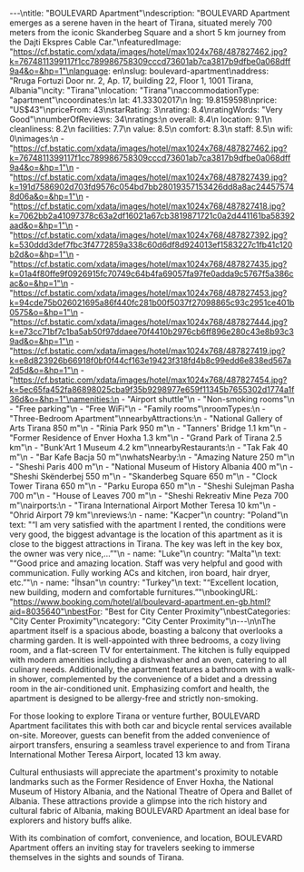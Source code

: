 ---\ntitle: "BOULEVARD Apartment"\ndescription: "BOULEVARD Apartment emerges as a serene haven in the heart of Tirana, situated merely 700 meters from the iconic Skanderbeg Square and a short 5 km journey from the Dajti Ekspres Cable Car."\nfeaturedImage: "https://cf.bstatic.com/xdata/images/hotel/max1024x768/487827462.jpg?k=7674811399117f1cc789986758309cccd73601ab7ca3817b9dfbe0a068dff9a4&o=&hp=1"\nlanguage: en\nslug: boulevard-apartment\naddress: "Rruga Fortuzi Door nr. 2, Ap. 17, building 22, Floor 1, 1001 Tirana, Albania"\ncity: "Tirana"\nlocation: "Tirana"\naccommodationType: "apartment"\ncoordinates:\n  lat: 41.33302017\n  lng: 19.8159598\nprice: "US$43"\npriceFrom: 43\nstarRating: 3\nrating: 8.4\nratingWords: "Very Good"\nnumberOfReviews: 34\nratings:\n  overall: 8.4\n  location: 9.1\n  cleanliness: 8.2\n  facilities: 7.7\n  value: 8.5\n  comfort: 8.3\n  staff: 8.5\n  wifi: 0\nimages:\n  - "https://cf.bstatic.com/xdata/images/hotel/max1024x768/487827462.jpg?k=7674811399117f1cc789986758309cccd73601ab7ca3817b9dfbe0a068dff9a4&o=&hp=1"\n  - "https://cf.bstatic.com/xdata/images/hotel/max1024x768/487827439.jpg?k=191d7586902d703fd9576c054bd7bb28019357153426dd8a8ac244575748d06a&o=&hp=1"\n  - "https://cf.bstatic.com/xdata/images/hotel/max1024x768/487827418.jpg?k=7062bb2a41097378c63a2df16021a67cb3819871721c0a2d441161ba58392aad&o=&hp=1"\n  - "https://cf.bstatic.com/xdata/images/hotel/max1024x768/487827392.jpg?k=530ddd3def7fbc3f4772859a338c60d6df8d924013ef1583227c1fb41c120b2d&o=&hp=1"\n  - "https://cf.bstatic.com/xdata/images/hotel/max1024x768/487827435.jpg?k=01a4f80ffe9f0926915fc70749c64b4fa69057fa97fe0adda9c5767f5a386cac&o=&hp=1"\n  - "https://cf.bstatic.com/xdata/images/hotel/max1024x768/487827453.jpg?k=94cde75b026021695a86f440fc281b00f5037f27098865c93c2951ce401b0575&o=&hp=1"\n  - "https://cf.bstatic.com/xdata/images/hotel/max1024x768/487827444.jpg?k=e73cc71bf7c1ba5ab50f97ddaee70f4410b2976cb6ff896e280c43e8b93c39ad&o=&hp=1"\n  - "https://cf.bstatic.com/xdata/images/hotel/max1024x768/487827419.jpg?k=e8d823926b66918f0bf0f44cf163e19423f318fd4b8c99edd6e838ed567a2d5d&o=&hp=1"\n  - "https://cf.bstatic.com/xdata/images/hotel/max1024x768/487827454.jpg?k=5ec65fa452fa86898025cba9f35b9298977e659f11345b7655302d1774a1f36d&o=&hp=1"\namenities:\n  - "Airport shuttle"\n  - "Non-smoking rooms"\n  - "Free parking"\n  - "Free WiFi"\n  - "Family rooms"\nroomTypes:\n  - "Three-Bedroom Apartment"\nnearbyAttractions:\n  - "National Gallery of Arts Tirana 850 m"\n  - "Rinia Park 950 m"\n  - "Tanners' Bridge 1.1 km"\n  - "Former Residence of Enver Hoxha 1.3 km"\n  - "Grand Park of Tirana 2.5 km"\n  - "Bunk'Art 1 Museum 4.2 km"\nnearbyRestaurants:\n  - "Tak Fak 40 m"\n  - "Bar Kafe Bacja 50 m"\nwhatsNearby:\n  - "Amazing Nature 250 m"\n  - "Sheshi Paris 400 m"\n  - "National Museum of History Albania 400 m"\n  - "Sheshi Skënderbej 550 m"\n  - "Skanderbeg Square 650 m"\n  - "Clock Tower Tirana 650 m"\n  - "Parku Europa 650 m"\n  - "Sheshi Sulejman Pasha 700 m"\n  - "House of Leaves 700 m"\n  - "Sheshi Rekreativ Mine Peza 700 m"\nairports:\n  - "Tirana International Airport Mother Teresa 10 km"\n  - "Ohrid Airport 79 km"\nreviews:\n  - name: "Kacper"\n    country: "Poland"\n    text: "“I am very satisfied with the apartment I rented, the conditions were very good, the biggest advantage is the location of this apartment as it is close to the biggest attractions in Tirana. The key was left in the key box, the owner was very nice,...”"\n  - name: "Luke"\n    country: "Malta"\n    text: "“Good price and amazing location. Staff was very helpful and good with communication. Fully working ACs and kitchen, iron board, hair dryer, etc.”"\n  - name: "İhsan"\n    country: "Turkey"\n    text: "“Excellent location, new building, modern and comfortable furnitures.”"\nbookingURL: "https://www.booking.com/hotel/al/boulevard-apartment.en-gb.html?aid=8035640"\nbestFor: "Best for City Center Proximity"\nbestCategories: "City Center Proximity"\ncategory: "City Center Proximity"\n---\n\nThe apartment itself is a spacious abode, boasting a balcony that overlooks a charming garden. It is well-appointed with three bedrooms, a cozy living room, and a flat-screen TV for entertainment. The kitchen is fully equipped with modern amenities including a dishwasher and an oven, catering to all culinary needs. Additionally, the apartment features a bathroom with a walk-in shower, complemented by the convenience of a bidet and a dressing room in the air-conditioned unit. Emphasizing comfort and health, the apartment is designed to be allergy-free and strictly non-smoking.

For those looking to explore Tirana or venture further, BOULEVARD Apartment facilitates this with both car and bicycle rental services available on-site. Moreover, guests can benefit from the added convenience of airport transfers, ensuring a seamless travel experience to and from Tirana International Mother Teresa Airport, located 13 km away.

Cultural enthusiasts will appreciate the apartment's proximity to notable landmarks such as the Former Residence of Enver Hoxha, the National Museum of History Albania, and the National Theatre of Opera and Ballet of Albania. These attractions provide a glimpse into the rich history and cultural fabric of Albania, making BOULEVARD Apartment an ideal base for explorers and history buffs alike.

With its combination of comfort, convenience, and location, BOULEVARD Apartment offers an inviting stay for travelers seeking to immerse themselves in the sights and sounds of Tirana.